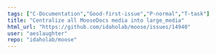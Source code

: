 ```yaml
---
tags: ["C-Documentation","Good-first-issue","P-normal","T-task"]
title: "Centralize all MooseDocs media into large_media"
html_url: "https://github.com/idaholab/moose/issues/14940"
user: "aeslaughter"
repo: "idaholab/moose"
---
```



